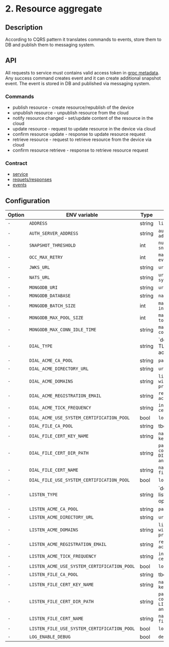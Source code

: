 # 2. Resource aggregate

## Description

According to CQRS pattern it translates commands to events, store them to DB and publish them to messaging system.

## API

All requests to service must contains valid access token in [grpc metadata](https://github.com/grpc/grpc-go/blob/master/Documentation/grpc-auth-support.md#oauth2). Any success command creates event and it can create additional snapshot event. The event is stored in DB and published via messaging system.

### Commands

- publish resource - create resource/republish of the device
- unpublish resource - unpublish resource from the cloud
- notify resource changed - set/update content of the resource in the cloud
- update resource - request to update resource in the device via cloud
- confirm resource update - response to update resource request
- retrieve resource - request to retrieve resource from the device via cloud
- confirm resource retrieve - response to retrieve resource request

### Contract

- [service](https://github.com/plgd-dev/cloud/blob/master/resource-aggregate/pb/service.proto)
- [requets/responses](https://github.com/plgd-dev/cloud/blob/master/resource-aggregate/pb/commands.proto)
- [events](https://github.com/plgd-dev/cloud/blob/master/resource-aggregate/pb/events.proto)

## Configuration

| Option | ENV variable | Type | Description | Default |
| ------ | --------- | ----------- | ------- | ------- |
| `-` | `ADDRESS` | string | `listen address` | `"0.0.0.0:9100"` |
| `-` | `AUTH_SERVER_ADDRESS` | string | `authoriztion server address` | `"127.0.0.1:9100"` |
| `-` | `SNAPSHOT_THRESHOLD` | int | `number of events to spawn snapshot event` | `128` |
| `-` | `OCC_MAX_RETRY` | int | `maximum tries to store event to db` | `8` |
| `-` | `JWKS_URL` | string | `url to get JSON Web Key` | `""` |
| `-` | `NATS_URL` | string | `url to nats messaging system` | `"nats://localhost:4222"` |
| `-` | `MONGODB_URI` | string | `uri to mongo database` | `"mongodb://localhost:27017"` |
| `-` | `MONGODB_DATABASE` | string | `name of database` | `"eventstore"` |
| `-` | `MONGODB_BATCH_SIZE` | int | `maximum number resources in one batch request`  | `16` |
| `-` | `MONGODB_MAX_POOL_SIZE` | int | `maximum parallel request to DB` | `16` |
| `-` | `MONGODB_MAX_CONN_IDLE_TIME` | string |  `maximum time of idle connection` | `"240s"` |
| `-` | `DIAL_TYPE` | string | `defines how to obtain dial TLS certificates - options: acme|file` | `"acme"` |
| `-` | `DIAL_ACME_CA_POOL` | string | `path to pem file of CAs` | `""` |
| `-` | `DIAL_ACME_DIRECTORY_URL` | string |  `url of acme directory` | `""` |
| `-` | `DIAL_ACME_DOMAINS` | string | `list of domains for which will be in certificate provided from acme` | `""` |
| `-` | `DIAL_ACME_REGISTRATION_EMAIL` | string | `registration email for acme` | `""` |
| `-` | `DIAL_ACME_TICK_FREQUENCY` | string | `interval of validate certificate` | `""` |
| `-` | `DIAL_ACME_USE_SYSTEM_CERTIFICATION_POOL` | bool | `load CAs from system` | `false` |
| `-` | `DIAL_FILE_CA_POOL` | string | tbd | `path to pem file of CAs` |
| `-` | `DIAL_FILE_CERT_KEY_NAME` | string | `name of pem certificate key file` | `""` |
| `-` | `DIAL_FILE_CERT_DIR_PATH` | string | `path to directory which contains DIAL_FILE_CERT_KEY_NAME and DIAL_FILE_CERT_NAME` | `""` |
| `-` | `DIAL_FILE_CERT_NAME` | string | `name of pem certificate file` | `""` |
| `-` | `DIAL_FILE_USE_SYSTEM_CERTIFICATION_POOL` | bool | `load CAs from system` | `false` |
| `-` | `LISTEN_TYPE` | string | `defines how to obtain listen TLS certificates - options: acme|file` | `"acme"` |
| `-` | `LISTEN_ACME_CA_POOL` | string | `path to pem file of CAs` | `""` |
| `-` | `LISTEN_ACME_DIRECTORY_URL` | string |  `url of acme directory` | `""` |
| `-` | `LISTEN_ACME_DOMAINS` | string | `list of domains for which will be in certificate provided from acme` | `""` |
| `-` | `LISTEN_ACME_REGISTRATION_EMAIL` | string | `registration email for acme` | `""` |
| `-` | `LISTEN_ACME_TICK_FREQUENCY` | string | `interval of validate certificate` | `""` |
| `-` | `LISTEN_ACME_USE_SYSTEM_CERTIFICATION_POOL` | bool | `load CAs from system` | `false` |
| `-` | `LISTEN_FILE_CA_POOL` | string | tbd | `path to pem file of CAs` |
| `-` | `LISTEN_FILE_CERT_KEY_NAME` | string | `name of pem certificate key file` | `""` |
| `-` | `LISTEN_FILE_CERT_DIR_PATH` | string | `path to directory which contains LISTEN_FILE_CERT_KEY_NAME and LISTEN_FILE_CERT_NAME` | `""` |
| `-` | `LISTEN_FILE_CERT_NAME` | string | `name of pem certificate file` | `""` |
| `-` | `LISTEN_FILE_USE_SYSTEM_CERTIFICATION_POOL` | bool | `load CAs from system` | `false` |
| `-` | `LOG_ENABLE_DEBUG` | bool | `debug logging` | `false` |
